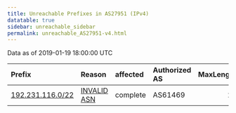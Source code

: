 ```yaml
---
title: Unreachable Prefixes in AS27951 (IPv4)
datatable: true
sidebar: unreachable_sidebar
permalink: unreachable_AS27951-v4.html
---
```


Data as of 2019-01-19 18:00:00 UTC


<div class="datatable-begin"></div>

| Prefix                                                     | Reason                                                                                                  | affected   | Authorized AS   |   MaxLength | Anchor                                         |   unreachable /24s |
|:-----------------------------------------------------------|:--------------------------------------------------------------------------------------------------------|:-----------|:----------------|------------:|:-----------------------------------------------|-------------------:|
| [192.231.116.0/22](https://stat.ripe.net/192.231.116.0/22) | [INVALID ASN](https://rpki-validator.ripe.net/announcement-preview?asn=AS27951&prefix=192.231.116.0/22) | complete   | AS61469         |          24 | [LACNIC](unreachable_LACNIC_RPKI_Root-v4.html) |                  4 |

<div class="datatable-end"></div>